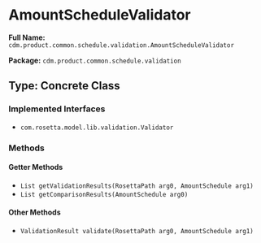# AmountScheduleValidator

**Full Name:** `cdm.product.common.schedule.validation.AmountScheduleValidator`

**Package:** `cdm.product.common.schedule.validation`

## Type: Concrete Class

### Implemented Interfaces

- `com.rosetta.model.lib.validation.Validator`

### Methods

#### Getter Methods

- `List getValidationResults(RosettaPath arg0, AmountSchedule arg1)`
- `List getComparisonResults(AmountSchedule arg0)`

#### Other Methods

- `ValidationResult validate(RosettaPath arg0, AmountSchedule arg1)`

